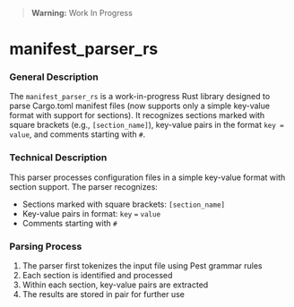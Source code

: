 > **Warning:** Work In Progress

# manifest_parser_rs

### General Description
The `manifest_parser_rs` is a work-in-progress Rust library designed to parse Cargo.toml manifest files (now supports only a simple key-value format with support for sections). It recognizes sections marked with square brackets (e.g., `[section_name]`), key-value pairs in the format `key = value`, and comments starting with `#`.

### Technical Description
This parser processes configuration files in a simple key-value format with section support. The parser recognizes:
- Sections marked with square brackets: `[section_name]`
- Key-value pairs in format: `key` `=` `value`
- Comments starting with `#`

### Parsing Process
1. The parser first tokenizes the input file using Pest grammar rules
2. Each section is identified and processed	
3. Within each section, key-value pairs are extracted
4. The results are stored in pair for further use